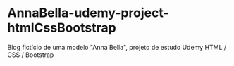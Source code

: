 # AnnaBella-udemy-project-htmlCssBootstrap
Blog fictício de uma modelo "Anna Bella", projeto de estudo Udemy HTML / CSS / Bootstrap
